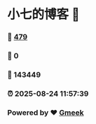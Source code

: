 # 小七的博客 :link:  
### :page_facing_up: [479](/tag.html) 
### :speech_balloon: 0 
### :hibiscus: 143449 
### :alarm_clock: 2025-08-24 11:57:39 
### Powered by :heart: [Gmeek](https://github.com/Meekdai/Gmeek)
